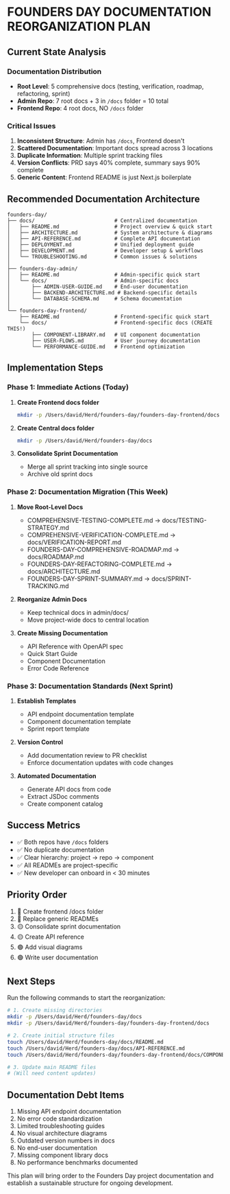 # FOUNDERS DAY DOCUMENTATION REORGANIZATION PLAN

## Current State Analysis

### Documentation Distribution
- **Root Level**: 5 comprehensive docs (testing, verification, roadmap, refactoring, sprint)
- **Admin Repo**: 7 root docs + 3 in `/docs` folder = 10 total
- **Frontend Repo**: 4 root docs, NO `/docs` folder

### Critical Issues
1. **Inconsistent Structure**: Admin has `/docs`, Frontend doesn't
2. **Scattered Documentation**: Important docs spread across 3 locations
3. **Duplicate Information**: Multiple sprint tracking files
4. **Version Conflicts**: PRD says 40% complete, summary says 90% complete
5. **Generic Content**: Frontend README is just Next.js boilerplate

## Recommended Documentation Architecture

```
founders-day/
├── docs/                          # Centralized documentation
│   ├── README.md                  # Project overview & quick start
│   ├── ARCHITECTURE.md            # System architecture & diagrams
│   ├── API-REFERENCE.md           # Complete API documentation
│   ├── DEPLOYMENT.md              # Unified deployment guide
│   ├── DEVELOPMENT.md             # Developer setup & workflows
│   └── TROUBLESHOOTING.md         # Common issues & solutions
│
├── founders-day-admin/
│   ├── README.md                  # Admin-specific quick start
│   └── docs/                      # Admin-specific docs
│       ├── ADMIN-USER-GUIDE.md    # End-user documentation
│       ├── BACKEND-ARCHITECTURE.md # Backend-specific details
│       └── DATABASE-SCHEMA.md     # Schema documentation
│
└── founders-day-frontend/
    ├── README.md                  # Frontend-specific quick start
    └── docs/                      # Frontend-specific docs (CREATE THIS!)
        ├── COMPONENT-LIBRARY.md   # UI component documentation
        ├── USER-FLOWS.md          # User journey documentation
        └── PERFORMANCE-GUIDE.md   # Frontend optimization

```

## Implementation Steps

### Phase 1: Immediate Actions (Today)
1. **Create Frontend docs folder**
   ```bash
   mkdir -p /Users/david/Herd/founders-day/founders-day-frontend/docs
   ```

2. **Create Central docs folder**
   ```bash
   mkdir -p /Users/david/Herd/founders-day/docs
   ```

3. **Consolidate Sprint Documentation**
   - Merge all sprint tracking into single source
   - Archive old sprint docs

### Phase 2: Documentation Migration (This Week)
1. **Move Root-Level Docs**
   - COMPREHENSIVE-TESTING-COMPLETE.md → docs/TESTING-STRATEGY.md
   - COMPREHENSIVE-VERIFICATION-COMPLETE.md → docs/VERIFICATION-REPORT.md
   - FOUNDERS-DAY-COMPREHENSIVE-ROADMAP.md → docs/ROADMAP.md
   - FOUNDERS-DAY-REFACTORING-COMPLETE.md → docs/ARCHITECTURE.md
   - FOUNDERS-DAY-SPRINT-SUMMARY.md → docs/SPRINT-TRACKING.md

2. **Reorganize Admin Docs**
   - Keep technical docs in admin/docs/
   - Move project-wide docs to central location

3. **Create Missing Documentation**
   - API Reference with OpenAPI spec
   - Quick Start Guide
   - Component Documentation
   - Error Code Reference

### Phase 3: Documentation Standards (Next Sprint)
1. **Establish Templates**
   - API endpoint documentation template
   - Component documentation template
   - Sprint report template

2. **Version Control**
   - Add documentation review to PR checklist
   - Enforce documentation updates with code changes

3. **Automated Documentation**
   - Generate API docs from code
   - Extract JSDoc comments
   - Create component catalog

## Success Metrics
- ✅ Both repos have `/docs` folders
- ✅ No duplicate documentation
- ✅ Clear hierarchy: project → repo → component
- ✅ All READMEs are project-specific
- ✅ New developer can onboard in < 30 minutes

## Priority Order
1. 🔴 Create frontend /docs folder
2. 🔴 Replace generic READMEs
3. 🟡 Consolidate sprint documentation
4. 🟡 Create API reference
5. 🟢 Add visual diagrams
6. 🟢 Write user documentation

## Next Steps
Run the following commands to start the reorganization:

```bash
# 1. Create missing directories
mkdir -p /Users/david/Herd/founders-day/docs
mkdir -p /Users/david/Herd/founders-day/founders-day-frontend/docs

# 2. Create initial structure files
touch /Users/david/Herd/founders-day/docs/README.md
touch /Users/david/Herd/founders-day/docs/API-REFERENCE.md
touch /Users/david/Herd/founders-day/founders-day-frontend/docs/COMPONENT-LIBRARY.md

# 3. Update main README files
# (Will need content updates)
```

## Documentation Debt Items
1. Missing API endpoint documentation
2. No error code standardization  
3. Limited troubleshooting guides
4. No visual architecture diagrams
5. Outdated version numbers in docs
6. No end-user documentation
7. Missing component library docs
8. No performance benchmarks documented

This plan will bring order to the Founders Day project documentation and establish a sustainable structure for ongoing development.